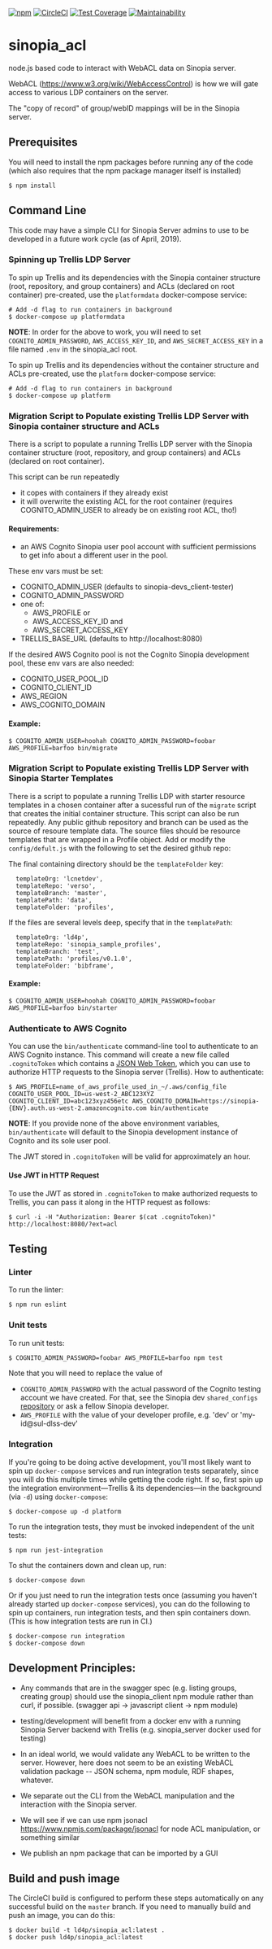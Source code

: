 [![npm](https://img.shields.io/npm/v/sinopia_acl.svg)](https://www.npmjs.com/package/sinopia_acl)
[![CircleCI](https://circleci.com/gh/LD4P/sinopia_acl.svg?style=svg)](https://circleci.com/gh/LD4P/sinopia_acl)
[![Test Coverage](https://api.codeclimate.com/v1/badges/1abbbb1e7eef5ad1a9a5/test_coverage)](https://codeclimate.com/github/LD4P/sinopia_acl/test_coverage)
[![Maintainability](https://api.codeclimate.com/v1/badges/1abbbb1e7eef5ad1a9a5/maintainability)](https://codeclimate.com/github/LD4P/sinopia_acl/maintainability)

# sinopia_acl
node.js based code to interact with WebACL data on Sinopia server.

WebACL (https://www.w3.org/wiki/WebAccessControl) is how we will gate access to various LDP containers on the server.

The "copy of record" of group/webID mappings will be in the Sinopia server.

## Prerequisites

You will need to install the npm packages before running any of the code (which also requires that the npm package manager itself is installed)

```shell
$ npm install
```

## Command Line

This code may have a simple CLI for Sinopia Server admins to use to be developed in a future work cycle (as of April, 2019).

### Spinning up Trellis LDP Server

To spin up Trellis and its dependencies with the Sinopia container structure (root, repository, and group containers) and ACLs (declared on root container) pre-created, use the `platformdata` docker-compose service:

```shell
# Add -d flag to run containers in background
$ docker-compose up platformdata
```

**NOTE**: In order for the above to work, you will need to set `COGNITO_ADMIN_PASSWORD`, `AWS_ACCESS_KEY_ID`, and `AWS_SECRET_ACCESS_KEY` in a file named `.env` in the sinopia_acl root.

To spin up Trellis and its dependencies without the container structure and ACLs pre-created, use the `platform` docker-compose service:

```shell
# Add -d flag to run containers in background
$ docker-compose up platform
```

### Migration Script to Populate existing Trellis LDP Server with Sinopia container structure and ACLs

There is a script to populate a running Trellis LDP server with the Sinopia container structure (root, repository, and group containers) and ACLs (declared on root container).

This script can be run repeatedly
 - it copes with containers if they already exist
 - it will overwrite the existing ACL for the root container (requires COGNITO_ADMIN_USER to already be on existing root ACL, tho!)

#### Requirements:

- an AWS Cognito Sinopia user pool account with sufficient permissions to get info about a different user in the pool.

These env vars must be set:
- COGNITO_ADMIN_USER  (defaults to sinopia-devs_client-tester)
- COGNITO_ADMIN_PASSWORD
- one of:
    - AWS_PROFILE
   or
    - AWS_ACCESS_KEY_ID and
    - AWS_SECRET_ACCESS_KEY
- TRELLIS_BASE_URL  (defaults to http://localhost:8080)

If the desired AWS Cognito pool is not the Cognito Sinopia development pool, these env vars are also needed:
- COGNITO_USER_POOL_ID
- COGNITO_CLIENT_ID
- AWS_REGION
- AWS_COGNITO_DOMAIN

#### Example:

```shell
$ COGNITO_ADMIN_USER=hoohah COGNITO_ADMIN_PASSWORD=foobar AWS_PROFILE=barfoo bin/migrate
```
### Migration Script to Populate existing Trellis LDP Server with Sinopia Starter Templates

There is a script to populate a running Trellis LDP with starter resource templates in a chosen container after a sucessful 
run of  the `migrate` script that creates the initial container structure. This script can also be run repeatedly. Any public
github repository and branch can be used as the source of resoure template data. The source files should be resource templates
that are wrapped in a Profile object. Add or modify the `config/defult.js` with the following to set the desired github repo: 

The final containing directory should be the `templateFolder` key:
```
  templateOrg: 'lcnetdev',
  templateRepo: 'verso',
  templateBranch: 'master',
  templatePath: 'data',
  templateFolder: 'profiles',
```

If the files are several levels deep, specify that in the `templatePath`:
```
  templateOrg: 'ld4p',
  templateRepo: 'sinopia_sample_profiles',
  templateBranch: 'test',
  templatePath: 'profiles/v0.1.0',
  templateFolder: 'bibframe',
```

#### Example:

```shell
$ COGNITO_ADMIN_USER=hoohah COGNITO_ADMIN_PASSWORD=foobar AWS_PROFILE=barfoo bin/starter
```
### Authenticate to AWS Cognito

You can use the `bin/authenticate` command-line tool to authenticate to an AWS Cognito instance. This command will create a new file called `.cognitoToken` which contains a [JSON Web Token](https://jwt.io/), which you can use to authorize HTTP requests to the Sinopia server (Trellis). How to authenticate:

```shell
$ AWS_PROFILE=name_of_aws_profile_used_in_~/.aws/config_file COGNITO_USER_POOL_ID=us-west-2_ABC123XYZ COGNITO_CLIENT_ID=abc123xyz456etc AWS_COGNITO_DOMAIN=https://sinopia-{ENV}.auth.us-west-2.amazoncognito.com bin/authenticate
```

**NOTE**: If you provide none of the above environment variables, `bin/authenticate` will default to the Sinopia development instance of Cognito and its sole user pool.

The JWT stored in `.cognitoToken` will be valid for approximately an hour.

#### Use JWT in HTTP Request

To use the JWT as stored in `.cognitoToken` to make authorized requests to Trellis, you can pass it along in the HTTP request as follows:

```shell
$ curl -i -H "Authorization: Bearer $(cat .cognitoToken)" http://localhost:8080/?ext=acl
```

## Testing

### Linter

To run the linter:

```shell
$ npm run eslint
```

### Unit tests

To run unit tests:

```shell
$ COGNITO_ADMIN_PASSWORD=foobar AWS_PROFILE=barfoo npm test
```

Note that you will need to replace the value of
-  `COGNITO_ADMIN_PASSWORD` with the actual password of the Cognito testing account we have created. For that, see the Sinopia dev `shared_configs` [repository](https://github.com/sul-dlss/shared_configs/tree/sinopia-dev) or ask a fellow Sinopia developer.
- `AWS_PROFILE` with the value of your developer profile, e.g. 'dev' or 'my-id@sul-dlss-dev'

### Integration

If you're going to be doing active development, you'll most likely want to spin up `docker-compose` services and run integration tests separately, since you will do this multiple times while getting the code right. If so, first spin up the integration environment—Trellis & its dependencies—in the background (via `-d`) using `docker-compose`:

```shell
$ docker-compose up -d platform
```

To run the integration tests, they must be invoked independent of the unit tests:

```shell
$ npm run jest-integration
```

To shut the containers down and clean up, run:

```shell
$ docker-compose down
```

Or if you just need to run the integration tests once (assuming you haven't already started up `docker-compose` services), you can do the following to spin up containers, run integration tests, and then spin containers down. (This is how integration tests are run in CI.)

```shell
$ docker-compose run integration
$ docker-compose down
```

## Development Principles:

- Any commands that are in the swagger spec (e.g. listing groups, creating group) should use the sinopia_client npm module rather than curl, if possible. (swagger api -> javascript client -> npm module)

- testing/development will benefit from a docker env with a running Sinopia Server backend with Trellis (e.g. sinopia_server docker used for testing)

- In an ideal world, we would validate any WebACL to be written to the server.  However, here does not seem to be an existing WebACL validation package -- JSON schema, npm module, RDF shapes, whatever.

- We separate out the CLI from the WebACL manipulation and the interaction with the Sinopia server.

- We will see if we can use npm jsonacl https://www.npmjs.com/package/jsonacl for node ACL manipulation, or something similar

- We publish an npm package that can be imported by a GUI

## Build and push image

The CircleCI build is configured to perform these steps automatically on any successful build on the `master` branch. If you need to manually build and push an image, you can do this:

```shell
$ docker build -t ld4p/sinopia_acl:latest .
$ docker push ld4p/sinopia_acl:latest
```
